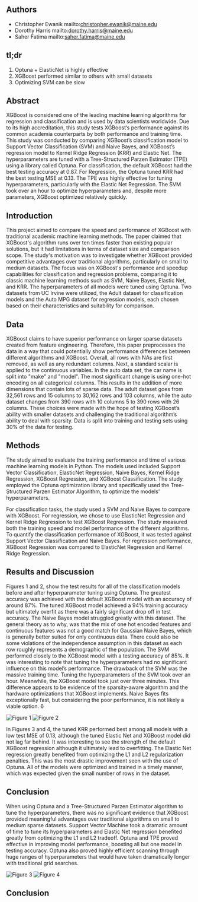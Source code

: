 ## Authors
- Christopher Ewanik mailto:christopher.ewanik@maine.edu
- Dorothy Harris mailto:dorothy.harris@maine.edu
- Saher Fatima mailto:saher.fatima@maine.edu
## tl;dr
1. Optuna + ElasticNet is highly effective
2. XGBoost performed similar to others with small datasets
3. Optimizing SVM can be slow

## Abstract

XGBoost is considered one of the leading machine learning algorithms
for regression and classification and is used by data scientists worldwide.
Due to its high accreditation, this study tests XGBoost’s performance
against its common academia counterparts by both performance and training
time. This study was conducted by comparing XGBoost’s classification
model to Support Vector Classification (SVM) and Naive Bayes, and
XGBoost’s regression model to Kernel Ridge Regression (KRR) and Elastic
Net. The hyperparameters are tuned with a Tree-Structured Parzen
Estimator (TPE) using a library called Optuna. For classification, the
default XGBoost had the best testing accuracy at 0.87. For Regression,
the Optuna tuned KRR had the best testing MSE at 0.13. The TPE was
highly effective for tuning hyperparameters, particularly with the Elastic
Net Regression. The SVM took over an hour to optimize hyperparameters
and, despite more parameters, XGBoost optimized relatively quickly.

## Introduction

This project aimed to compare the speed and performance of XGBoost with traditional academic machine learning methods. 
The paper claimed that XGBoost's algorithm runs over ten times faster than existing popular solutions, but it had limitations in terms of dataset size and comparison scope.
The study's motivation was to investigate whether XGBoost provided competitive advantages over traditional algorithms, particularly on small to medium datasets. 
The focus was on XGBoost's performance and speedup capabilities for classification and regression problems, comparing it to classic machine learning methods such as SVM, Naive Bayes, 
Elastic Net, and KRR. The hyperparameters of all models were tuned using Optuna. Two datasets from UC Irvine were utilized, the Adult dataset for classification models and the 
Auto MPG dataset for regression models, each chosen based on their characteristics and suitability for comparison.


## Data
XGBoost claims to have superior performance on larger sparse datasets created
from feature engineering. Therefore, this paper preprocesses the data in a way
that could potentially show performance differences between different algorithms
and XGBoost. Overall, all rows with NAs are first removed, as well as any
redundant columns. Next, a standard scalar is applied to the continuous variables.
In the auto data set, the car name is split into "make" and "model". The most
significant change is using one-hot encoding on all categorical columns. This
results in the addition of more dimensions that contain lots of sparse data.
The adult dataset goes from 32,561 rows and 15 columns to 30,162 rows and
103 columns, while the auto dataset changes from 390 rows with 10 columns
5
to 390 rows with 26 columns. These choices were made with the hope of
testing XGBoost’s ability with smaller datasets and challenging the traditional
algorithm’s ability to deal with sparsity. Data is split into training and testing
sets using 30% of the data for testing.

## Methods

The study aimed to evaluate the training performance and time of various machine learning models in Python. 
The models used included Support Vector Classification, ElasticNet Regression, Naive Bayes, Kernel Ridge Regression, XGBoost Regression, and XGBoost Classification. 
The study employed the Optuna optimization library and specifically used the Tree-Structured Parzen Estimator Algorithm, to optimize the models' hyperparameters.

For classification tasks, the study used a SVM and Naive Bayes to compare with XGBoost.
For regression, we chose to use ElasticNet Regression and Kernel Ridge Regression to test XGBoost Regression. 
The study measured both the training speed and model performance of the different algorithms. To quantify the classification performance of XGBoost, 
it was tested against Support Vector Classification and Naive Bayes. For regression performance, XGBoost Regression was compared to ElasticNet Regression and Kernel Ridge Regression.

## Results and Discussion
Figures 1 and 2, show the test results for all of the classification models
before and after hyperparameter tuning using Optuna. The greatest accuracy
was achieved with the default XGBoost model with an accuracy of around 87%.
The tuned XGBoost model achieved a 94% training accuracy but ultimately
overfit as there was a fairly significant drop off in test accuracy. The Naive
Bayes model struggled greatly with this dataset. The general theory as to why,
was that the mix of one hot encoded features and continuous features was not
a good match for Gaussian Naive Bayes, which is generally better suited for
only continuous data. There could also be some violations of the independence
assumption in this dataset as each row roughly represents a demographic of the
population. The SVM performed closely to the XGBoost model with a testing
accuracy of 85%. It was interesting to note that tuning the hyperparameters
had no significant influence on this model’s performance. The drawback of
the SVM was the massive training time. Tuning the hyperparameters of the
SVM took over an hour. Meanwhile, the XGBoost model took just over three
minutes. This difference appears to be evidence of the sparsity-aware algorithm
and the hardware optimizations that XGBoost implements. Naive Bayes fits
exceptionally fast, but considering the poor performance, it is not likely a viable
option.
6

![Figure 1](https://github.com/chrisewanik/school_projects/assets/113730877/97449483-15cc-4b0b-9308-57e59b4f3b1a)
![Figure 2](https://github.com/chrisewanik/school_projects/assets/113730877/226f978a-d099-48a5-adad-b2549a830438)

In Figures 3 and 4, the tuned KRR performed best among all models with a low
test MSE of 0.13, although the tuned Elastic Net and XGBoost model did not
lag far behind. It was interesting to see the strength of the default XGBoost
regression although it ultimately lead to overfitting. The Elastic Net regression
greatly benefited from optimizing the L1 and L2 regularization penalties. This
was the most drastic improvement seen with the use of Optuna. All of the
models were optimized and trained in a timely manner, which was expected
given the small number of rows in the dataset.

## Conclusion
When using Optuna and a Tree-Structured Parzen Estimator algorithm
to tune the hyperparameters, there was no significant evidence that XGBoost
provided meaningful advantages over traditional algorithms on small to medium
sparse datasets. Support Vector Machine took a dramatic amount of time to tune
its hyperparameters and Elastic Net regression benefited greatly from optimizing
the L1 and L2 tradeoff. Optuna and TPE proved effective in improving model
performance, boosting all but one model in testing accuracy. Optuna also proved
highly efficient scanning through huge ranges of hyperparameters that would
have taken dramatically longer with traditional grid searches.

![Figure 3](https://github.com/chrisewanik/school_projects/assets/113730877/d4c0c5ee-f319-40df-8fb8-a3f52eab2f9b)
![Figure 4](https://github.com/chrisewanik/school_projects/assets/113730877/62ed6d33-090c-47db-8061-9517ff4bd1a5)

## Conclusion





